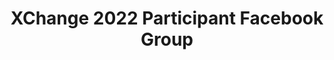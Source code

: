 ---
title: XChange 2022 Participant Facebook Group
redirect_to: https://www.facebook.com/groups/497337371761475 
redirect_from: 
  - /XC22ParticipantFBGroup
  - /xc22participantfbgroup
---